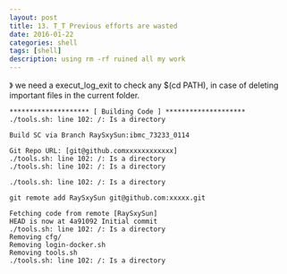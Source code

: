 ```yaml
---
layout: post
title: 13. T_T Previous efforts are wasted 
date: 2016-01-22
categories: shell
tags: [shell]
description: using rm -rf ruined all my work
---
```


》 we need a execut_log_exit to check any $(cd PATH), in case of deleting important files in the current folder.

    ******************** [ Building Code ] ********************
    ./tools.sh: line 102: /: Is a directory
    
    Build SC via Branch RaySxySun:ibmc_73233_0114
    
    Git Repo URL: [git@github.comxxxxxxxxxxxx]
    ./tools.sh: line 102: /: Is a directory
    ./tools.sh: line 102: /: Is a directory
    
    ./tools.sh: line 102: /: Is a directory
    
    git remote add RaySxySun git@github.com:xxxxx.git
    
    Fetching code from remote [RaySxySun]
    HEAD is now at 4a91092 Initial commit
    ./tools.sh: line 102: /: Is a directory
    Removing cfg/
    Removing login-docker.sh
    Removing tools.sh
    ./tools.sh: line 102: /: Is a directory
